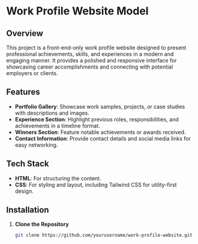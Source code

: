 # Work Profile Website Model

## Overview

This project is a front-end-only work profile website designed to present professional achievements, skills, and experiences in a modern and engaging manner. It provides a polished and responsive interface for showcasing career accomplishments and connecting with potential employers or clients.

## Features

- **Portfolio Gallery**: Showcase work samples, projects, or case studies with descriptions and images.
- **Experience Section**: Highlight previous roles, responsibilities, and achievements in a timeline format.
- **Winners Section**: Feature notable achievements or awards received.
- **Contact Information**: Provide contact details and social media links for easy networking.

## Tech Stack

- **HTML**: For structuring the content.
- **CSS**: For styling and layout, including Tailwind CSS for utility-first design.
## Installation

1. **Clone the Repository**
   ```bash
   git clone https://github.com/yourusername/work-profile-website.git
